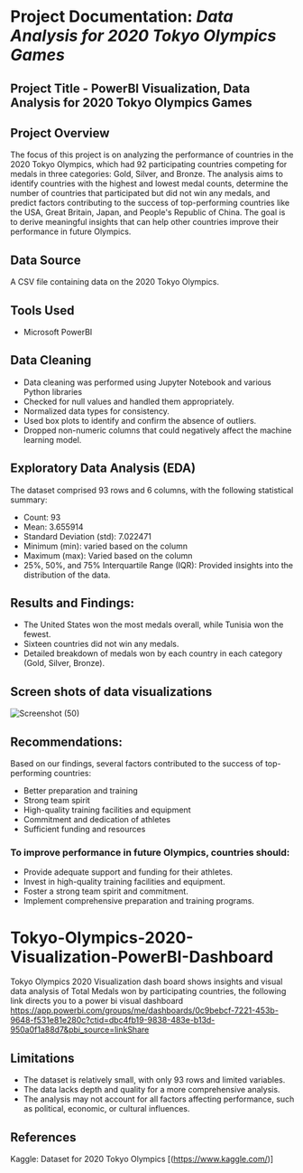 # Project Documentation: *Data Analysis for 2020 Tokyo Olympics Games*

## Project Title - PowerBI Visualization, Data Analysis for 2020 Tokyo Olympics Games

## Project Overview
The focus of this project is on analyzing the performance of countries in the 2020 Tokyo Olympics, which had 92 participating countries competing for medals in three categories: Gold, Silver, and Bronze. The analysis aims to identify countries with the highest and lowest medal counts, determine the number of countries that participated but did not win any medals, and predict factors contributing to the success of top-performing countries like the USA, Great Britain, Japan, and People's Republic of China. The goal is to derive meaningful insights that can help other countries improve their performance in future Olympics.

## Data Source

A CSV file containing data on the 2020 Tokyo Olympics.

## Tools Used

- Microsoft PowerBI
  
## Data Cleaning

- Data cleaning was performed using Jupyter Notebook and various Python libraries
- Checked for null values and handled them appropriately.
- Normalized data types for consistency.
- Used box plots to identify and confirm the absence of outliers.
- Dropped non-numeric columns that could negatively affect the machine learning model.

## Exploratory Data Analysis (EDA)

The dataset comprised 93 rows and 6 columns, with the following statistical summary:

- Count: 93
- Mean: 3.655914
- Standard Deviation (std): 7.022471
- Minimum (min): varied based on the column
- Maximum (max): Varied based on the column
- 25%, 50%, and 75% Interquartile Range (IQR): Provided insights into the distribution of the data.

## Results and Findings:

- The United States won the most medals overall, while Tunisia won the fewest.
- Sixteen countries did not win any medals.
- Detailed breakdown of medals won by each country in each category (Gold, Silver, Bronze).

## Screen shots of data visualizations

![Screenshot (50)](https://github.com/Ezeco/2020-Tokyo-Olympics-Visualization-Dashboard/assets/125317057/d8d8089b-8219-4d6a-8110-7ae39923854d)


## Recommendations:
Based on our findings, several factors contributed to the success of top-performing countries:

- Better preparation and training
- Strong team spirit
- High-quality training facilities and equipment
- Commitment and dedication of athletes
- Sufficient funding and resources
  
### To improve performance in future Olympics, countries should:

- Provide adequate support and funding for their athletes.
- Invest in high-quality training facilities and equipment.
- Foster a strong team spirit and commitment.
- Implement comprehensive preparation and training programs.

# Tokyo-Olympics-2020-Visualization-PowerBI-Dashboard
Tokyo Olympics 2020 Visualization dash board shows insights and visual data analysis of Total Medals won by participating countries, the following link directs you to a power bi visual dashboard https://app.powerbi.com/groups/me/dashboards/0c9bebcf-7221-453b-9648-f531e81e280c?ctid=dbc4fb19-9838-483e-b13d-950a0f1a88d7&pbi_source=linkShare

## Limitations

- The dataset is relatively small, with only 93 rows and limited variables.
- The data lacks depth and quality for a more comprehensive analysis.
- The analysis may not account for all factors affecting performance, such as political, economic, or cultural influences.


## References

Kaggle: Dataset for 2020 Tokyo Olympics [(https://www.kaggle.com/)]


